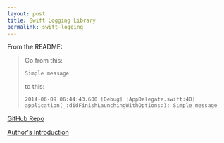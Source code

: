 ```yaml
---
layout: post
title: Swift Logging Library
permalink: swift-logging
---
```


From the README: 
> Go from this:
>
> `Simple message`
>
> to this:
>
> `2014-06-09 06:44:43.600 [Debug] [AppDelegate.swift:40] application(_:didFinishLaunchingWithOptions:): Simple message`



[GitHub Repo](https://github.com/DaveWoodCom/XCGLogger)

[Author's Introduction](http://www.cerebralgardens.com/blog/entry/2014/06/09/the-first-essential-swift-3rd-party-library-to-include-in-your-project)


